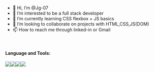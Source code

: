 - 👋 Hi, I’m @Jg-07
- 👀 I’m interested to be a full stack developer
- 🌱 I’m currently learning CSS flexbox  + JS basics
- 💞️ I’m looking to collaborate on projects with HTML,CSS,JS(DOM)
- 📫 How to reach me through linked-in or Gmail
<br />

#### Language and Tools: 
<div style="display: inline">
<img src="https://user-images.githubusercontent.com/73826061/111089502-3781d480-8552-11eb-9419-2488c34eff7d.png" style="padding: 5px width= 40px hight=40px "/><img src="https://user-images.githubusercontent.com/73826061/111090149-b4ae4900-8554-11eb-8494-277c7b0010f9.png" style="padding: 5px  width= 40px hight=40px"/><img src="https://user-images.githubusercontent.com/73826061/111090130-9ea08880-8554-11eb-9c73-8b4c6a5ab0be.png"  style="padding: 5px width= 40px hight=40px"/><img src="https://user-images.githubusercontent.com/73826061/111090047-42d5ff80-8554-11eb-8611-f556fd34b8b3.png" style="padding: 5px  width= 40px hight=40px"/>
</div>


<!---
Jg-07/Jg-07 is a ✨ special ✨ repository because its `README.md` (this file) appears on your GitHub profile.
You can click the Preview link to take a look at your changes.
--->
